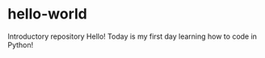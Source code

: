 # hello-world
Introductory repository
Hello!  Today is my first day learning how to code in Python!
